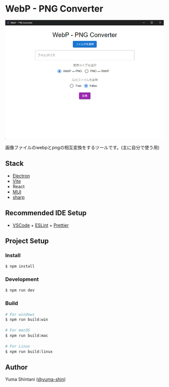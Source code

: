 # WebP - PNG Converter

![UI](./doc/ui.png)

画像ファイルのwebpとpngの相互変換をするツールです。(主に自分で使う用)

## Stack

- [Electron](https://www.electronjs.org)
- [Vite](https://vitejs.dev)
- React
- [MUI](https://mui.com/)
- [sharp](https://sharp.pixelplumbing.com/)

## Recommended IDE Setup

- [VSCode](https://code.visualstudio.com/) + [ESLint](https://marketplace.visualstudio.com/items?itemName=dbaeumer.vscode-eslint) + [Prettier](https://marketplace.visualstudio.com/items?itemName=esbenp.prettier-vscode)

## Project Setup

### Install

```bash
$ npm install
```

### Development

```bash
$ npm run dev
```

### Build

```bash
# For windows
$ npm run build:win

# For macOS
$ npm run build:mac

# For Linux
$ npm run build:linux
```

## Author

Yuma Shintani ([@yuma-shin](https://github.com/yuma-shin))
